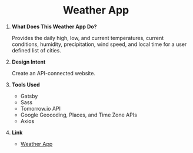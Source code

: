 <h1 align="center">
  Weather App
</h1>

1.  **What Does This Weather App Do?**

    Provides the daily high, low, and current temperatures, current conditions, humidity, precipitation, wind speed, and local time for a user defined list of cities.

2.  **Design Intent**

    Create an API-connected website.

3.  **Tools Used**

    - Gatsby
    - Sass
    - Tomorrow.io API
    - Google Geocoding, Places, and Time Zone APIs
    - Axios

4.  **Link**

    - [Weather App](bxd-weather.vercel.app/)
